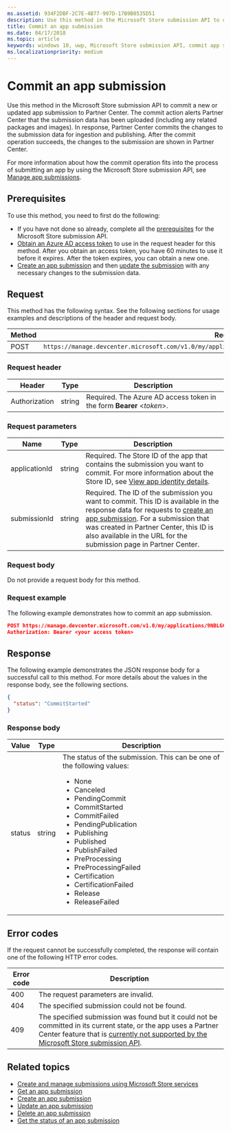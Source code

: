 ```yaml
---
ms.assetid: 934F2DBF-2C7E-4B77-997D-17B9B0535D51
description: Use this method in the Microsoft Store submission API to commit a new or updated app submission to Partner Center.
title: Commit an app submission
ms.date: 04/17/2018
ms.topic: article
keywords: windows 10, uwp, Microsoft Store submission API, commit app submission
ms.localizationpriority: medium
---
```


# Commit an app submission

Use this method in the Microsoft Store submission API to commit a new or updated app submission to  Partner Center. The commit action alerts Partner Center that the submission data has been uploaded (including any related packages and images). In response, Partner Center commits the changes to the submission data for ingestion and publishing. After the commit operation succeeds, the changes to the submission are shown in Partner Center.

For more information about how the commit operation fits into the process of submitting an app by using the Microsoft Store submission API, see [Manage app submissions](manage-app-submissions.md).

## Prerequisites

To use this method, you need to first do the following:

* If you have not done so already, complete all the [prerequisites](create-and-manage-submissions-using-windows-store-services.md#prerequisites) for the Microsoft Store submission API.
* [Obtain an Azure AD access token](create-and-manage-submissions-using-windows-store-services.md#obtain-an-azure-ad-access-token) to use in the request header for this method. After you obtain an access token, you have 60 minutes to use it before it expires. After the token expires, you can obtain a new one.
* [Create an app submission](create-an-app-submission.md) and then [update the submission](update-an-app-submission.md) with any necessary changes to the submission data.

## Request

This method has the following syntax. See the following sections for usage examples and descriptions of the header and request body.

| Method | Request URI                                                      |
|--------|------------------------------------------------------------------|
| POST    | `https://manage.devcenter.microsoft.com/v1.0/my/applications/{applicationId}/submissions/{submissionId}/commit` |


### Request header

| Header        | Type   | Description                                                                 |
|---------------|--------|-----------------------------------------------------------------------------|
| Authorization | string | Required. The Azure AD access token in the form **Bearer** &lt;*token*&gt;. |


### Request parameters

| Name        | Type   | Description                                                                 |
|---------------|--------|-----------------------------------------------------------------------------|
| applicationId | string | Required. The Store ID of the app that contains the submission you want to commit. For more information about the Store ID, see [View app identity details](https://msdn.microsoft.com/windows/uwp/publish/view-app-identity-details).  |
| submissionId | string | Required. The ID of the submission you want to commit. This ID is available in the response data for requests to [create an app submission](create-an-app-submission.md). For a submission that was created in Partner Center, this ID is also available in the URL for the submission page in Partner Center.  |

### Request body

Do not provide a request body for this method.

### Request example

The following example demonstrates how to commit an app submission.

```json
POST https://manage.devcenter.microsoft.com/v1.0/my/applications/9NBLGGH4R315/submissions/1152921504621243610/commit HTTP/1.1
Authorization: Bearer <your access token>
```

## Response

The following example demonstrates the JSON response body for a successful call to this method. For more details about the values in the response body, see the following sections.

```json
{
  "status": "CommitStarted"
}
```

### Response body

| Value      | Type   | Description                                                                                                                                                                                                                                                                         |
|------------|--------|----------------------------------------------------------------------------------------------------------------------------------------------------------------------------------------------------------------------------------------------------------------------------------------|
| status           | string  | The status of the submission. This can be one of the following values: <ul><li>None</li><li>Canceled</li><li>PendingCommit</li><li>CommitStarted</li><li>CommitFailed</li><li>PendingPublication</li><li>Publishing</li><li>Published</li><li>PublishFailed</li><li>PreProcessing</li><li>PreProcessingFailed</li><li>Certification</li><li>CertificationFailed</li><li>Release</li><li>ReleaseFailed</li></ul>  |

## Error codes

If the request cannot be successfully completed, the response will contain one of the following HTTP error codes.

| Error code |  Description   |
|--------|------------------|
| 400  | The request parameters are invalid. |
| 404  | The specified submission could not be found. |
| 409  | The specified submission was found but it could not be committed in its current state, or the app uses a Partner Center feature that is [currently not supported by the Microsoft Store submission API](create-and-manage-submissions-using-windows-store-services.md#not_supported). |

## Related topics

* [Create and manage submissions using Microsoft Store services](create-and-manage-submissions-using-windows-store-services.md)
* [Get an app submission](get-an-app-submission.md)
* [Create an app submission](create-an-app-submission.md)
* [Update an app submission](update-an-app-submission.md)
* [Delete an app submission](delete-an-app-submission.md)
* [Get the status of an app submission](get-status-for-an-app-submission.md)
